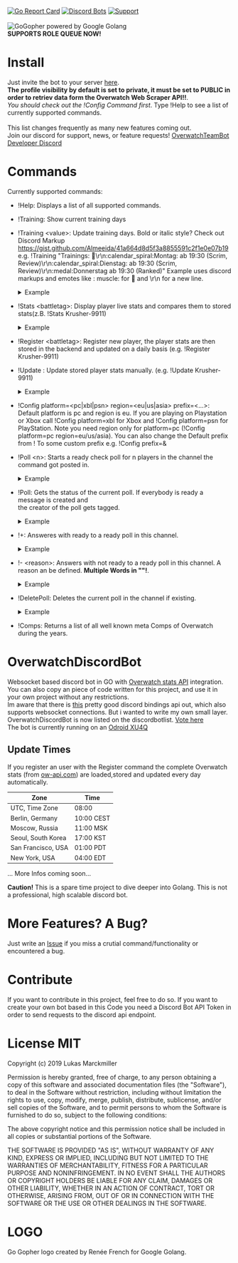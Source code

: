 [![Go Report Card](https://goreportcard.com/badge/github.com/LukasMarckmiller/OverwatchDiscordBot)](https://goreportcard.com/report/github.com/LukasMarckmiller/OverwatchDiscordBot) 
[![Discord Bots](https://discordbots.org/api/widget/status/565229640646393895.svg)](https://discordbots.org/bot/565229640646393895)
[![Support](https://img.shields.io/discord/576930946276655124.svg?label=help)](https://discord.gg/4cYVaaX)</br></br>
<img src="https://upload.wikimedia.org/wikipedia/commons/6/6f/Go_gopher_mascot_bw.png" width="250" height="250" title="GoGopher" alt="GoGopher">
powered by Google Golang </br>
**SUPPORTS ROLE QUEUE NOW!**
# Install 
Just invite the bot to your server [here](https://discordapp.com/api/oauth2/authorize?client_id=565229640646393895&permissions=0&scope=bot).</br> 
**The profile visibility by default is set to private, it must be set to PUBLIC in order to retriev data form the Overwatch Web Scraper API!!**.
</br>*You should check out the !Config Command first*.
Type !Help to see a list of currently supported commands.</br></br> 
This list changes frequently as many new features coming out. </br>
Join our discord for support, news, or feature requests! [OverwatchTeamBot Developer Discord](https://discord.gg/x6RJhg)
# Commands

Currently supported commands:</br>
* !Help: Displays a list of all supported commands.
* !Training: Show current training days<br/>
* !Training \<value\>: Update training days.
Bold or italic style? Check out Discord Markup https://gist.github.com/Almeeida/41a664d8d5f3a8855591c2f1e0e07b19<br/>
e.g. !Training "Trainings: :muscle:\r\n:calendar_spiral:Montag: ab 19:30 (Scrim, Review)\r\n:calendar_spiral:Dienstag: ab 19:30 (Scrim, Review)\r\n:medal:Donnerstag ab 19:30 (Ranked)"  Example uses discord markups and emotes like \: muscle\: for :muscle: and \r\n for a new line.</br>
  <details>
   <summary>Example</summary>
  
  ![Example](https://github.com/LukasMarckmiller/OverwatchDiscordBot/blob/master/img/setTeams.JPG)
  ![Example](https://github.com/LukasMarckmiller/OverwatchDiscordBot/blob/master/img/GetTeams.JPG)
  </details>

* !Stats \<battletag\>: Display player live stats and compares them to stored stats(z.B. !Stats Krusher-9911)<br/>
  <details>
  <summary>Example</summary>
  
  ![Example](https://github.com/LukasMarckmiller/OverwatchDiscordBot/blob/master/img/StatsExtended2.JPG)
  </details>

* !Register \<battletag\>: Register new player, the player stats are then stored in the backend and updated on a daily basis (e.g. !Register Krusher-9911)<br/>
* !Update <battletag>: Update stored player stats manually. (e.g. !Update Krusher-9911)<br/>
  <details>
  <summary>Example</summary>
    
  ![Example](https://github.com/LukasMarckmiller/OverwatchDiscordBot/blob/master/img/Update.JPG)
  </details>
  
* !Config platform=<pc|xbl|psn> region=<eu|us|asia> prefix=<...>: Default platform is pc and region is eu. If you are playing on Playstation or Xbox call !Config platform=xbl for Xbox and !Config platform=psn for PlayStation. Note you need region only for platform=pc (!Config platform=pc region=eu/us/asia). You can also change the Default prefix from ! To some custom prefix e.g. !Config prefix=&
* !Poll \<n\>: Starts a ready check poll for n players in the channel the command got posted in.
  <details>
  <summary>Example</summary>
  
  ![Example](https://github.com/LukasMarckmiller/OverwatchDiscordBot/blob/master/img/NewPoll.JPG)
  </details>
  
* !Poll: Gets the status of the current poll. If everybody is ready a message is created and <br/> the creator of the poll gets tagged.
  <details>
  <summary>Example</summary>
  
  ![Example](https://github.com/LukasMarckmiller/OverwatchDiscordBot/blob/master/img/PollStatus.JPG)
  </details>
  
* !+: Answeres with ready to a ready poll in this channel.
  <details>
  <summary>Example</summary>
  
    ![Example](https://github.com/LukasMarckmiller/OverwatchDiscordBot/blob/master/img/Ready.JPG)
  </details>
  
* !- \<reason\>: Answers with not ready to a ready poll in this channel. A reason an be defined. **Multiple Words in \"\"!**.
  <details>
  <summary>Example</summary>
  
    ![Example](https://github.com/LukasMarckmiller/OverwatchDiscordBot/blob/master/img/NotReady.JPG)
    ![Example](https://github.com/LukasMarckmiller/OverwatchDiscordBot/blob/master/img/NotReadyWithReason.JPG)
  </details>
  
* !DeletePoll: Deletes the current poll in the channel if existing.
  <details>
  <summary>Example</summary>
  
    ![Example](https://github.com/LukasMarckmiller/OverwatchDiscordBot/blob/master/img/PollDeleted.JPG)
  </br>**When all poll slots are ready a message is created and the initiator of the poll is tagged.**
    ![Example](https://github.com/LukasMarckmiller/OverwatchDiscordBot/blob/master/img/PollFinished.JPG)
  </details>
  
* !Comps: Returns a list of all well known meta Comps of Overwatch during the years.
  
# OverwatchDiscordBot
Websocket based discord bot in GO with [Overwatch stats API](https://ow-api.com/) integration.<br/>
You can also copy an piece of code written for this project, and use it in your own project without any restrictions.<br/>
Im aware that there is [this](https://github.com/bwmarrin/discordgo) pretty good discord bindings api out, which also supports websocket connections. But i wanted to write my own small layer.<br/>
OverwatchDiscordBot is now listed on the discordbotlist. [Vote here](https://discordbots.org/bot/565229640646393895/vote)</br> 
The bot is currently running on an [Odroid XU4Q](https://www.hardkernel.com/shop/odroid-xu4q-special-price/)</br>

## Update Times
If you register an user with the Register command the complete Overwatch stats (from [ow-api.com](https://ow-api.com/)) are loaded,stored and updated every day automatically.

Zone | Time
------------- | -------
UTC, Time Zone | 08:00         
Berlin, Germany | 10:00 CEST    
Moscow, Russia | 11:00 MSK     
Seoul, South Korea | 17:00 KST     
San Francisco, USA | 01:00 PDT     
New York, USA | 04:00 EDT

... More Infos coming soon...<br/>

**Caution!** This is a spare time project to dive deeper into Golang. This is not a professional, high scalable discord bot. 

# More Features? A Bug?
Just write an [Issue](https://github.com/LukasMarckmiller/OverwatchDiscordBot/issues) if you miss a crutial command/functionality or encountered a bug.

# Contribute
If you want to contribute in this project, feel free to do so.
If you want to create your own bot based in this Code you need a Discord Bot API Token in order to send requests to the discord api endpoint. 

# License MIT
Copyright (c) 2019 Lukas Marckmiller

Permission is hereby granted, free of charge, to any person obtaining a copy
of this software and associated documentation files (the "Software"), to deal
in the Software without restriction, including without limitation the rights
to use, copy, modify, merge, publish, distribute, sublicense, and/or sell
copies of the Software, and to permit persons to whom the Software is
furnished to do so, subject to the following conditions:

The above copyright notice and this permission notice shall be included in all
copies or substantial portions of the Software.

THE SOFTWARE IS PROVIDED "AS IS", WITHOUT WARRANTY OF ANY KIND, EXPRESS OR
IMPLIED, INCLUDING BUT NOT LIMITED TO THE WARRANTIES OF MERCHANTABILITY,
FITNESS FOR A PARTICULAR PURPOSE AND NONINFRINGEMENT. IN NO EVENT SHALL THE
AUTHORS OR COPYRIGHT HOLDERS BE LIABLE FOR ANY CLAIM, DAMAGES OR OTHER
LIABILITY, WHETHER IN AN ACTION OF CONTRACT, TORT OR OTHERWISE, ARISING FROM,
OUT OF OR IN CONNECTION WITH THE SOFTWARE OR THE USE OR OTHER DEALINGS IN THE
SOFTWARE.

# LOGO
Go Gopher logo created by Renée French for Google Golang.
